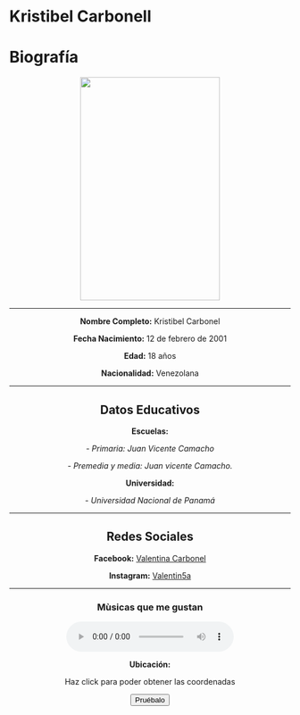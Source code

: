 # Kristibel Carbonell
<h1>Biografía</h1>

<div align="center"> <p><img src="https://scontent.fpac1-2.fna.fbcdn.net/v/t1.0-0/p480x480/80199962_471261753531026_798575673210830848_o.jpg?_nc_cat=104&_nc_ohc=0vsyPilFJSMAQloMhN3TmLUimDbHV8AbM2vpBa3ZGXhb37YWAOJtLMpYw&_nc_ht=scontent.fpac1-2.fna&oh=adaea4dc4f449f3a3dfe70f0ef4d50fd&oe=5E7E3A65" width= "250" height= "400" >
<hr>
<p><strong>Nombre Completo:</strong> Kristibel Carbonel
<p><strong>Fecha Nacimiento:</strong> 12 de febrero de 2001
<p><strong>Edad:</strong> 18 años
<p><strong>Nacionalidad:</strong> Venezolana 
<hr>
<h2>Datos Educativos</h2>
<p><strong>Escuelas:</strong><p>
<p><em>- Primaria: Juan Vicente Camacho </em>
<p><em>- Premedia y media: Juan vicente Camacho. </em>
<p><strong>Universidad:</strong>
<P><em>- Universidad Nacional de Panamá</em>
  <hr>
<h2>Redes Sociales</h2>
<p><strong>Facebook:</strong> <a href="https://www.facebook.com/valentinacarbonell">Valentina Carbonel</a>
<p><strong>Instagram:</strong> <a href="https://www.instagram.com/valentin5a/">Valentin5a</a>
<hr>
  <h3> Mùsicas que me gustan</h3>

  <audio src="github/Perfect Duet Live - Beyoncé and Ed Sheeran (GOEAR.MP3).mp3" controls="controls">
    Su navegador no es compatible con el elemento de audio
</audio>
<p><strong>Ubicación:</strong></p>
<p>Haz click para poder obtener las coordenadas</p>
<button onclick="getLocation()">Pruébalo</button>
<script>
var x = document.getElementById("demo");

function getLocation() {
  if (navigator.geolocation) {
    navigator.geolocation.watchPosition(showPosition);
  } else { 
    x.innerHTML = "Geolocation is not supported by this browser.";
  }
}
    
function showPosition(position) {
    x.innerHTML="Latitude: " + position.coords.latitude + 
    "<br>Longitude: " + position.coords.longitude;
}
</sript>
<iframe src="https://www.google.com/maps/embed?pb=!1m10!1m8!1m3!1d2272.664171827283!2d-79.53119102673881!3d8.983403877992739!3m2!1i1024!2i768!4f13.1!5e0!3m2!1ses!2spa!4v1573616558670!5m2!1ses!2spa" width="380" height="410" frameborder="0" style="border:0;" allowfullscreen=""></iframe>

